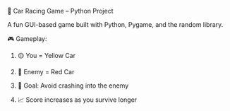🚗 Car Racing Game – Python Project

A fun GUI-based game built with Python, Pygame, and the random library.

🎮 Gameplay:

1. 🟡 You = Yellow Car

2. 🔴 Enemy = Red Car

3. 🎯 Goal: Avoid crashing into the enemy

4. 📈 Score increases as you survive longer
